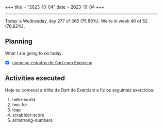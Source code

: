 +++
title = "2023-10-04"
date = 2023-10-04
+++

---

Today is Wednesday, day 277 of 365 (75.89%). We're in week 40 of 52 (76.92%). 

## Planning

What I am going to do today: 

- [x] [começar estudos de Dart com Exercism](https://github.com/LuCCoelho/Exercism-Solutions)

## Activities executed

Hoje eu comecei a trilha de Dart do Exercism e fiz os seguintes exercícios:
1. hello-world 
2. two-fer
3. leap
4. scrabbler-score
5. armstrong-numbers